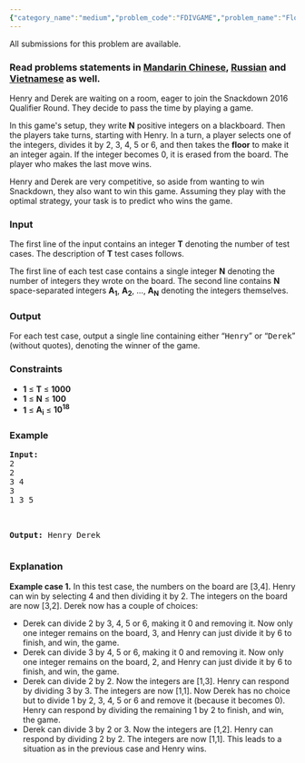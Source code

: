 ```yaml
---
{"category_name":"medium","problem_code":"FDIVGAME","problem_name":"Floor Division Game","languages_supported":{"0":"ADA","1":"ASM","2":"BASH","3":"BF","4":"C","5":"C99 strict","6":"CAML","7":"CLOJ","8":"CLPS","9":"CPP 4.3.2","10":"CPP 4.9.2","11":"CPP14","12":"CS2","13":"D","14":"ERL","15":"FORT","16":"FS","17":"GO","18":"HASK","19":"ICK","20":"ICON","21":"JAVA","22":"JS","23":"LISP clisp","24":"LISP sbcl","25":"LUA","26":"NEM","27":"NICE","28":"NODEJS","29":"PAS fpc","30":"PAS gpc","31":"PERL","32":"PERL6","33":"PHP","34":"PIKE","35":"PRLG","36":"PYPY","37":"PYTH","38":"PYTH 3.4","39":"RUBY","40":"SCALA","41":"SCM chicken","42":"SCM guile","43":"SCM qobi","44":"ST","45":"TCL","46":"TEXT","47":"WSPC"},"max_timelimit":1,"source_sizelimit":50000,"problem_author":"kevinsogo","problem_tester":"kevinsogo,xcwgf666,antoniuk1","date_added":"25-05-2016","tags":{"0":"combinatorial","1":"easy","2":"game","3":"kevinsogo","4":"snckql16","5":"sprague"},"editorial_url":"http://discuss.codechef.com/problems/FDIVGAME","time":{"view_start_date":1464708600,"submit_start_date":1464708600,"visible_start_date":1464708600,"end_date":1735669800},"layout":"problem"}
---
```

<span class="solution-visible-txt">All submissions for this problem are available.</span><h3> Read problems statements in <a target="_blank" href="http://www.codechef.com/download/translated/SNCKQL16/mandarin/FDIVGAME.pdf">Mandarin Chinese</a>, <a target="_blank" href="http://www.codechef.com/download/translated/SNCKQL16/russian/FDIVGAME.pdf">Russian</a> and <a target="_blank" href="http://www.codechef.com/download/translated/SNCKQL16/vietnamese/FDIVGAME.pdf">Vietnamese</a> as well.</h3>
<p>Henry and Derek are waiting on a room, eager to join the Snackdown 2016 Qualifier Round. They decide to pass the time by playing a game.  </p>
<p>In this game's setup, they write <b>N</b> positive integers on a blackboard. Then the players take turns, starting with Henry. In a turn, a player selects one of the integers, divides it by 2, 3, 4, 5 or 6, and then takes the <b>floor</b> to make it an integer again. If the integer becomes 0, it is erased from the board. The player who makes the last move wins.  </p>
<p>Henry and Derek are very competitive, so aside from wanting to win Snackdown, they also want to win this game. Assuming they play with the optimal strategy, your task is to predict who wins the game.  </p>
<h3>Input</h3>
<p>The first line of the input contains an integer <b>T</b> denoting the number of test cases. The description of <b>T</b> test cases follows.</p>
<p>The first line of each test case contains a single integer <b>N</b> denoting the number of integers they wrote on the board. The second line contains <b>N</b> space-separated integers <b>A<sub>1</sub></b>, <b>A<sub>2</sub></b>, ..., <b>A<sub>N</sub></b> denoting the integers themselves.</p>
<h3>Output</h3>
<p>For each test case, output a single line containing either “<tt>Henry</tt>” or “<tt>Derek</tt>” (without quotes), denoting the winner of the game.</p>
<h3>Constraints</h3>
<ul>
<li><b>1</b> ≤ <b>T</b> ≤ <b>1000</b></li>
<li><b>1</b> ≤ <b>N</b> ≤ <b>100</b></li>
<li><b>1</b> ≤ <b>A<sub>i</sub></b> ≤ <b>10<sup>18</sup></b></li>
</ul>
<h3>Example</h3>
<pre><b>Input:</b>
<tt>2
2
3 4
3
1 3 5
</tt>

<b>Output:</b>
<tt>Henry
Derek
</tt>
</pre><h3>Explanation</h3>
<p><b>Example case 1.</b> In this test case, the numbers on the board are [3,4]. Henry can win by selecting 4 and then dividing it by 2. The integers on the board are now [3,2]. Derek now has a couple of choices:</p>
<ul>
<li>Derek can divide 2 by 3, 4, 5 or 6, making it 0 and removing it. Now only one integer remains on the board, 3, and Henry can just divide it by 6 to finish, and win, the game.</li>
<li>Derek can divide 3 by 4, 5 or 6, making it 0 and removing it. Now only one integer remains on the board, 2, and Henry can just divide it by 6 to finish, and win, the game.</li>
<li>Derek can divide 2 by 2. Now the integers are [1,3]. Henry can respond by dividing 3 by 3. The integers are now [1,1]. Now Derek has no choice but to divide 1 by 2, 3, 4, 5 or 6 and remove it (because it becomes 0). Henry can respond by dividing the remaining 1 by 2 to finish, and win, the game.</li>
<li>Derek can divide 3 by 2 or 3. Now the integers are [1,2]. Henry can respond by dividing 2 by 2. The integers are now [1,1]. This leads to a situation as in the previous case and Henry wins.</li>
</ul>
